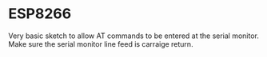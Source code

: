 # ESP8266
Very basic sketch to allow AT commands to be entered at the serial monitor. Make sure the serial monitor line feed is carraige return.
